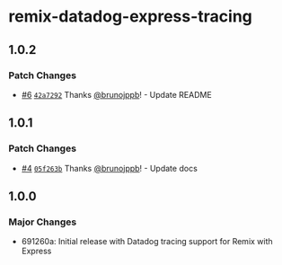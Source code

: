 # remix-datadog-express-tracing

## 1.0.2

### Patch Changes

- [#6](https://github.com/brunojppb/remix-datadog-express-tracing/pull/6)
  [`42a7292`](https://github.com/brunojppb/remix-datadog-express-tracing/commit/42a7292a39d456687f910a564f367b9417a12ce8)
  Thanks [@brunojppb](https://github.com/brunojppb)! - Update README

## 1.0.1

### Patch Changes

- [#4](https://github.com/brunojppb/remix-datadog-express-tracing/pull/4)
  [`05f263b`](https://github.com/brunojppb/remix-datadog-express-tracing/commit/05f263b32f5d948373f23f2ba6803b69b1c6d89e)
  Thanks [@brunojppb](https://github.com/brunojppb)! - Update docs

## 1.0.0

### Major Changes

- 691260a: Initial release with Datadog tracing support for Remix with Express
